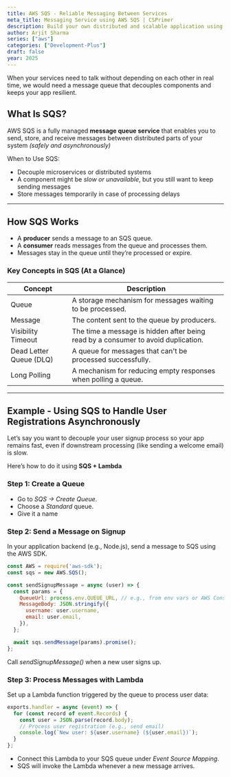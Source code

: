 ```yaml
---
title: AWS SQS - Reliable Messaging Between Services
meta_title: Messaging Service using AWS SQS | CSPrimer
description: Build your own distributed and scalable application using SQS and Lambda.
author: Arjit Sharma
series: ["aws"]
categories: ["Development-Plus"]
draft: false
year: 2025
---
```


When your services need to talk without depending on each other in real time, we would need a message queue that decouples components and keeps your app resilient.

## What Is SQS?

AWS SQS is a fully managed **message queue service** that enables you to send, store, and receive messages between distributed parts of your system *(safely and asynchronously)*

When to Use SQS:

- Decouple microservices or distributed systems
- A component might be *slow or unavailable*, but you still want to keep sending messages
- Store messages temporarily in case of processing delays

---

## How SQS Works

- A **producer** sends a message to an SQS queue.
- A **consumer** reads messages from the queue and processes them.
- Messages stay in the queue until they’re processed or expire.

### Key Concepts in SQS (At a Glance)

| Concept | Description |
| --- | --- |
| Queue | A storage mechanism for messages waiting to be processed. |
| Message | The content sent to the queue by producers. |
| Visibility Timeout | The time a message is hidden after being read by a consumer to avoid duplication. |
| Dead Letter Queue (DLQ) | A queue for messages that can't be processed successfully. |
| Long Polling | A mechanism for reducing empty responses when polling a queue. |

---

## Example - Using SQS to Handle User Registrations Asynchronously

Let’s say you want to decouple your user signup process so your app remains fast, even if downstream processing (like sending a welcome email) is slow.

Here’s how to do it using **SQS + Lambda**

### Step 1: Create a Queue

- Go to *SQS → Create Queue*.
- Choose a *Standard* queue.
- Give it a name

### Step 2: Send a Message on Signup

In your application backend (e.g., Node.js), send a message to SQS using the AWS SDK.

```jsx
const AWS = require('aws-sdk');
const sqs = new AWS.SQS();

const sendSignupMessage = async (user) => {
  const params = {
    QueueUrl: process.env.QUEUE_URL, // e.g., from env vars or AWS Console
    MessageBody: JSON.stringify({
      username: user.username,
      email: user.email,
    }),
  };

  await sqs.sendMessage(params).promise();
};
```

Call *sendSignupMessage()* when a new user signs up.

### Step 3: Process Messages with Lambda

Set up a Lambda function triggered by the queue to process user data:

```jsx
exports.handler = async (event) => {
  for (const record of event.Records) {
    const user = JSON.parse(record.body);
    // Process user registration (e.g., send email)
    console.log(`New user: ${user.username} (${user.email})`);
  }
};

```

- Connect this Lambda to your SQS queue under *Event Source Mapping*.
- SQS will invoke the Lambda whenever a new message arrives.